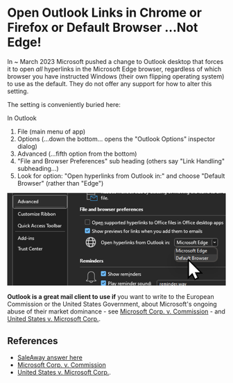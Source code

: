 # Open Outlook Links in Chrome or Firefox or Default Browser ...Not Edge!

In ~ March 2023 Microsoft pushed a change to Outlook desktop that forces it to open *all* hyperlinks in the Microsoft Edge browser, regardless of which browser you have instructed Windows (their own flipping operating system) to use as the default. They do not offer any support for how to alter this setting.

The setting is conveniently buried here:

In Outlook

1. File (main menu of app)
2. Options (...down the bottom... opens the "Outlook Options" inspector dialog)
3. Advanced (...fifth option from the bottom)
4. "File and Browser Preferences" sub heading (others say "Link Handling" subheading...)
5. Look for option: "Open hyperlinks from Outlook in:" and choose "Default Browser" (rather than "Edge")

![Open hyperlinks from Outlook in 'Default Browser'](open_links_in_default_browser.png)

**Outlook is a great mail client to use if** you want to write to the European Commission or the United States Government, about Microsoft's ongoing abuse of their market dominance - see [Microsoft Corp. v. Commission](https://en.wikipedia.org/wiki/Microsoft_Corp._v._Commission) - and [United States v. Microsoft Corp.](https://en.wikipedia.org/wiki/United_States_v._Microsoft_Corp.).

## References

- [SaleAway answer here](https://answers.microsoft.com/en-us/outlook_com/forum/all/outlook-links-dont-open-in-chrome-set-as-default/7e498496-7b9b-4cef-9fe2-ca0fae9daf1f)
- [Microsoft Corp. v. Commission](https://en.wikipedia.org/wiki/Microsoft_Corp._v._Commission)
- [United States v. Microsoft Corp.](https://en.wikipedia.org/wiki/United_States_v._Microsoft_Corp.).
